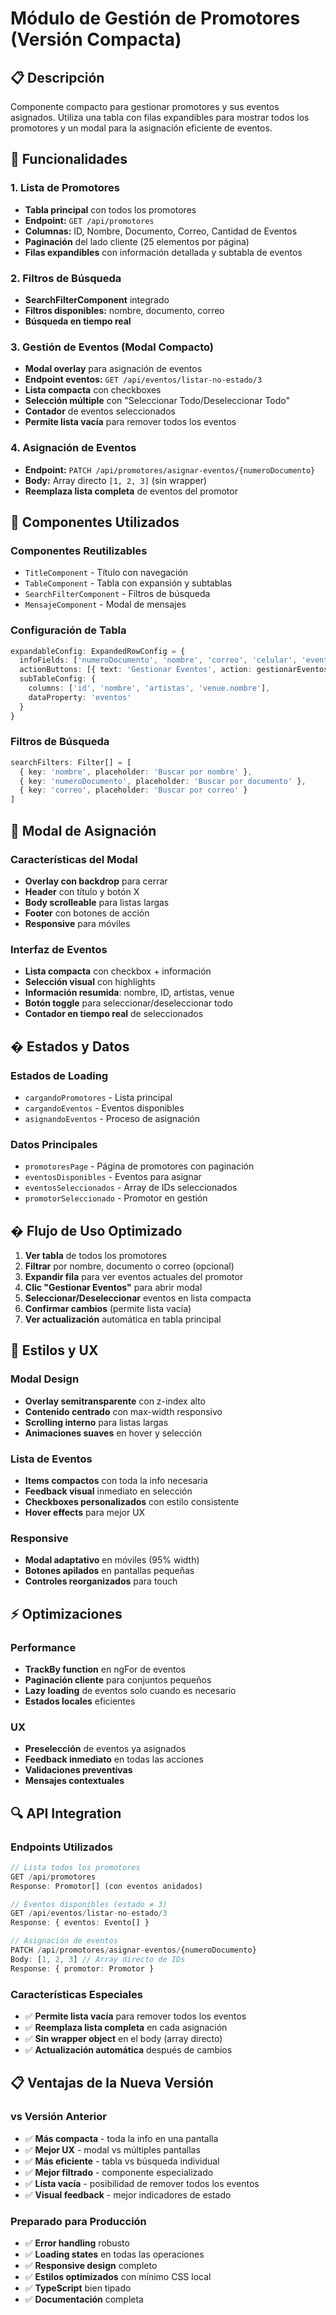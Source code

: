 # Módulo de Gestión de Promotores (Versión Compacta)

## 📋 Descripción
Componente compacto para gestionar promotores y sus eventos asignados. Utiliza una tabla con filas expandibles para mostrar todos los promotores y un modal para la asignación eficiente de eventos.

## 🎯 Funcionalidades

### 1. Lista de Promotores
- **Tabla principal** con todos los promotores
- **Endpoint:** `GET /api/promotores`
- **Columnas:** ID, Nombre, Documento, Correo, Cantidad de Eventos
- **Paginación** del lado cliente (25 elementos por página)
- **Filas expandibles** con información detallada y subtabla de eventos

### 2. Filtros de Búsqueda
- **SearchFilterComponent** integrado
- **Filtros disponibles:** nombre, documento, correo
- **Búsqueda en tiempo real**

### 3. Gestión de Eventos (Modal Compacto)
- **Modal overlay** para asignación de eventos
- **Endpoint eventos:** `GET /api/eventos/listar-no-estado/3`
- **Lista compacta** con checkboxes
- **Selección múltiple** con "Seleccionar Todo/Deseleccionar Todo"
- **Contador** de eventos seleccionados
- **Permite lista vacía** para remover todos los eventos

### 4. Asignación de Eventos
- **Endpoint:** `PATCH /api/promotores/asignar-eventos/{numeroDocumento}`
- **Body:** Array directo `[1, 2, 3]` (sin wrapper)
- **Reemplaza lista completa** de eventos del promotor

## 🎨 Componentes Utilizados

### Componentes Reutilizables
- `TitleComponent` - Título con navegación
- `TableComponent` - Tabla con expansión y subtablas
- `SearchFilterComponent` - Filtros de búsqueda
- `MensajeComponent` - Modal de mensajes

### Configuración de Tabla
```typescript
expandableConfig: ExpandedRowConfig = {
  infoFields: ['numeroDocumento', 'nombre', 'correo', 'celular', 'eventos.length'],
  actionButtons: [{ text: 'Gestionar Eventos', action: gestionarEventos }],
  subTableConfig: {
    columns: ['id', 'nombre', 'artistas', 'venue.nombre'],
    dataProperty: 'eventos'
  }
}
```

### Filtros de Búsqueda
```typescript
searchFilters: Filter[] = [
  { key: 'nombre', placeholder: 'Buscar por nombre' },
  { key: 'numeroDocumento', placeholder: 'Buscar por documento' },
  { key: 'correo', placeholder: 'Buscar por correo' }
]
```

## 📱 Modal de Asignación

### Características del Modal
- **Overlay con backdrop** para cerrar
- **Header** con título y botón X
- **Body scrolleable** para listas largas
- **Footer** con botones de acción
- **Responsive** para móviles

### Interfaz de Eventos
- **Lista compacta** con checkbox + información
- **Selección visual** con highlights
- **Información resumida**: nombre, ID, artistas, venue
- **Botón toggle** para seleccionar/deseleccionar todo
- **Contador en tiempo real** de seleccionados

## � Estados y Datos

### Estados de Loading
- `cargandoPromotores` - Lista principal
- `cargandoEventos` - Eventos disponibles
- `asignandoEventos` - Proceso de asignación

### Datos Principales
- `promotoresPage` - Página de promotores con paginación
- `eventosDisponibles` - Eventos para asignar
- `eventosSeleccionados` - Array de IDs seleccionados
- `promotorSeleccionado` - Promotor en gestión

## � Flujo de Uso Optimizado

1. **Ver tabla** de todos los promotores
2. **Filtrar** por nombre, documento o correo (opcional)
3. **Expandir fila** para ver eventos actuales del promotor
4. **Clic "Gestionar Eventos"** para abrir modal
5. **Seleccionar/Deseleccionar** eventos en lista compacta
6. **Confirmar cambios** (permite lista vacía)
7. **Ver actualización** automática en tabla principal

## 🎨 Estilos y UX

### Modal Design
- **Overlay semitransparente** con z-index alto
- **Contenido centrado** con max-width responsivo
- **Scrolling interno** para listas largas
- **Animaciones suaves** en hover y selección

### Lista de Eventos
- **Items compactos** con toda la info necesaria
- **Feedback visual** inmediato en selección
- **Checkboxes personalizados** con estilo consistente
- **Hover effects** para mejor UX

### Responsive
- **Modal adaptativo** en móviles (95% width)
- **Botones apilados** en pantallas pequeñas
- **Controles reorganizados** para touch

## ⚡ Optimizaciones

### Performance
- **TrackBy function** en ngFor de eventos
- **Paginación cliente** para conjuntos pequeños
- **Lazy loading** de eventos solo cuando es necesario
- **Estados locales** eficientes

### UX
- **Preselección** de eventos ya asignados
- **Feedback inmediato** en todas las acciones
- **Validaciones preventivas**
- **Mensajes contextuales**

## 🔍 API Integration

### Endpoints Utilizados
```typescript
// Lista todos los promotores
GET /api/promotores
Response: Promotor[] (con eventos anidados)

// Eventos disponibles (estado ≠ 3)
GET /api/eventos/listar-no-estado/3
Response: { eventos: Evento[] }

// Asignación de eventos
PATCH /api/promotores/asignar-eventos/{numeroDocumento}
Body: [1, 2, 3] // Array directo de IDs
Response: { promotor: Promotor }
```

### Características Especiales
- ✅ **Permite lista vacía** para remover todos los eventos
- ✅ **Reemplaza lista completa** en cada asignación
- ✅ **Sin wrapper object** en el body (array directo)
- ✅ **Actualización automática** después de cambios

## 📋 Ventajas de la Nueva Versión

### vs Versión Anterior
- ✅ **Más compacta** - toda la info en una pantalla
- ✅ **Mejor UX** - modal vs múltiples pantallas
- ✅ **Más eficiente** - tabla vs búsqueda individual
- ✅ **Mejor filtrado** - componente especializado
- ✅ **Lista vacía** - posibilidad de remover todos los eventos
- ✅ **Visual feedback** - mejor indicadores de estado

### Preparado para Producción
- ✅ **Error handling** robusto
- ✅ **Loading states** en todas las operaciones
- ✅ **Responsive design** completo
- ✅ **Estilos optimizados** con mínimo CSS local
- ✅ **TypeScript** bien tipado
- ✅ **Documentación** completa
